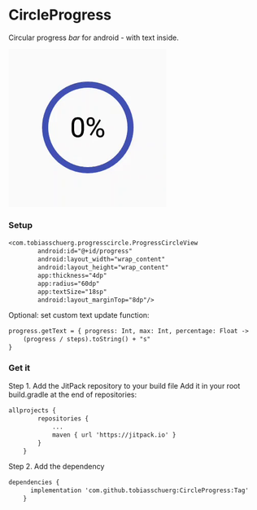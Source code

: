 # CircleProgress

Circular progress *bar* for android - with text inside.

![sample gif](sample_down.gif)

### Setup

```
<com.tobiasschuerg.progresscircle.ProgressCircleView
        android:id="@+id/progress"
        android:layout_width="wrap_content"
        android:layout_height="wrap_content"
        app:thickness="4dp"
        app:radius="60dp"
        app:textSize="18sp"
        android:layout_marginTop="8dp"/>
```

Optional: set custom text update function:
```
progress.getText = { progress: Int, max: Int, percentage: Float ->
    (progress / steps).toString() + "s"
}
```


### Get it

Step 1. Add the JitPack repository to your build file
Add it in your root build.gradle at the end of repositories:
```
allprojects {
		repositories {
			...
			maven { url 'https://jitpack.io' }
		}
	}
```
Step 2. Add the dependency
```
dependencies {
	  implementation 'com.github.tobiasschuerg:CircleProgress:Tag'
	}
```
